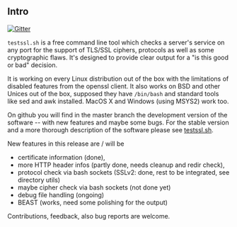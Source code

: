 
## Intro

[![Gitter](https://badges.gitter.im/Join%20Chat.svg)](https://gitter.im/drwetter/testssl.sh?utm_source=badge&utm_medium=badge&utm_campaign=pr-badge&utm_content=badge)

`testssl.sh` is a free command line tool which checks a server's service on any port for the support of TLS/SSL ciphers, protocols as well as some cryptographic flaws. It's designed to provide clear output for a "is this good or bad" decision.

It is working on every Linux distribution out of the box with the limitations of disabled features from the openssl client. It also works on BSD and other Unices out of the box, supposed they have `/bin/bash` and standard tools like sed and awk installed. MacOS X and Windows (using MSYS2) work too. 

On github you will find in the master branch the development version of the software -- with new features and maybe some bugs. For the stable version and a more thorough description of the software please see [testssl.sh](https://testssl.sh/ "Go to the site with the stable version and more documentation"). 

New features in this release are / will be

* certificate information (done), 
* more HTTP header infos (partly done, needs cleanup and redir check), 
* protocol check via bash sockets (SSLv2: done, rest to be integrated, see directory utils)
* maybe cipher check via bash sockets (not done yet)
* debug file handling (ongoing)
* BEAST (works, need some polishing for the output)

Contributions, feedback, also bug reports are welcome.



